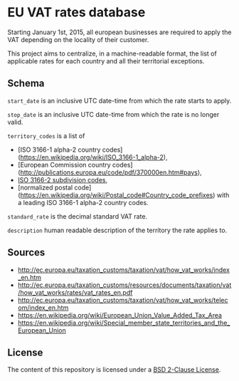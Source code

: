 EU VAT rates database
=====================


Starting January 1st, 2015, all european businesses are required to apply the
VAT depending on the locality of their customer.

This project aims to centralize, in a machine-readable format, the list of
applicable rates for each country and all their territorial exceptions.


Schema
------

`start_date` is an inclusive UTC date-time from which the rate starts to apply.

`stop_date` is an inclusive UTC date-time from which the rate is no longer
valid.

`territory_codes` is a list of
  * [ISO 3166-1 alpha-2 country codes]
  (https://en.wikipedia.org/wiki/ISO_3166-1_alpha-2),
  * [European Commission country codes]
  (http://publications.europa.eu/code/pdf/370000en.htm#pays),
  * [ISO 3166-2 subdivision codes](https://en.wikipedia.org/wiki/ISO_3166-2),
  * [normalized postal code]
  (https://en.wikipedia.org/wiki/Postal_code#Country_code_prefixes) with a
  leading ISO 3166-1 alpha-2 country codes.

`standard_rate` is the decimal standard VAT rate.

`description` human readable description of the territory the rate applies to.


Sources
-------

* http://ec.europa.eu/taxation_customs/taxation/vat/how_vat_works/index_en.htm
* http://ec.europa.eu/taxation_customs/resources/documents/taxation/vat/how_vat_works/rates/vat_rates_en.pdf
* http://ec.europa.eu/taxation_customs/taxation/vat/how_vat_works/telecom/index_en.htm
* https://en.wikipedia.org/wiki/European_Union_Value_Added_Tax_Area
* https://en.wikipedia.org/wiki/Special_member_state_territories_and_the_European_Union


License
-------

The content of this repository is licensed under a [BSD 2-Clause
License](./LICENSE.md).
